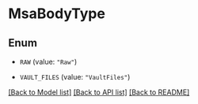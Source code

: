 # MsaBodyType

## Enum


* `RAW` (value: `"Raw"`)

* `VAULT_FILES` (value: `"VaultFiles"`)


[[Back to Model list]](../README.md#documentation-for-models) [[Back to API list]](../README.md#documentation-for-api-endpoints) [[Back to README]](../README.md)


